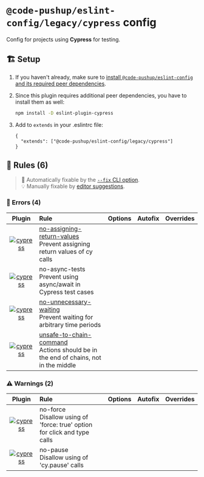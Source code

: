 # `@code-pushup/eslint-config/legacy/cypress` config

Config for projects using **Cypress** for testing.

## 🏗️ Setup

1. If you haven't already, make sure to [install `@code-pushup/eslint-config` and its required peer dependencies](../README.md#🏗️-setup).
2. Since this plugin requires additional peer dependencies, you have to install them as well:

   ```sh
   npm install -D eslint-plugin-cypress
   ```

3. Add to `extends` in your .eslintrc file:

   ```jsonc
   {
     "extends": ["@code-pushup/eslint-config/legacy/cypress"]
   }
   ```

## 📏 Rules (6)

> 🔧 Automatically fixable by the [`--fix` CLI option](https://eslint.org/docs/user-guide/command-line-interface#--fix).<br>💡 Manually fixable by [editor suggestions](https://eslint.org/docs/developer-guide/working-with-rules#providing-suggestions).

### 🚨 Errors (4)

|                                                 Plugin                                                 | Rule                                                                                                                                                                                                       | Options | Autofix | Overrides |
| :----------------------------------------------------------------------------------------------------: | :--------------------------------------------------------------------------------------------------------------------------------------------------------------------------------------------------------- | :------ | :-----: | :-------: |
| [![cypress](./icons/material/cypress.png)](https://github.com/cypress-io/eslint-plugin-cypress#readme) | [no-assigning-return-values](https://on.cypress.io/best-practices#Assigning-Return-Values)<br />Prevent assigning return values of cy calls                                                                |         |         |           |
| [![cypress](./icons/material/cypress.png)](https://github.com/cypress-io/eslint-plugin-cypress#readme) | no-async-tests<br />Prevent using async/await in Cypress test cases                                                                                                                                        |         |         |           |
| [![cypress](./icons/material/cypress.png)](https://github.com/cypress-io/eslint-plugin-cypress#readme) | [no-unnecessary-waiting](https://on.cypress.io/best-practices#Unnecessary-Waiting)<br />Prevent waiting for arbitrary time periods                                                                         |         |         |           |
| [![cypress](./icons/material/cypress.png)](https://github.com/cypress-io/eslint-plugin-cypress#readme) | [unsafe-to-chain-command](https://docs.cypress.io/guides/core-concepts/retry-ability#Actions-should-be-at-the-end-of-chains-not-the-middle)<br />Actions should be in the end of chains, not in the middle |         |         |           |

### ⚠️ Warnings (2)

|                                                 Plugin                                                 | Rule                                                                          | Options | Autofix | Overrides |
| :----------------------------------------------------------------------------------------------------: | :---------------------------------------------------------------------------- | :------ | :-----: | :-------: |
| [![cypress](./icons/material/cypress.png)](https://github.com/cypress-io/eslint-plugin-cypress#readme) | no-force<br />Disallow using of 'force: true' option for click and type calls |         |         |           |
| [![cypress](./icons/material/cypress.png)](https://github.com/cypress-io/eslint-plugin-cypress#readme) | no-pause<br />Disallow using of 'cy.pause' calls                              |         |         |           |
